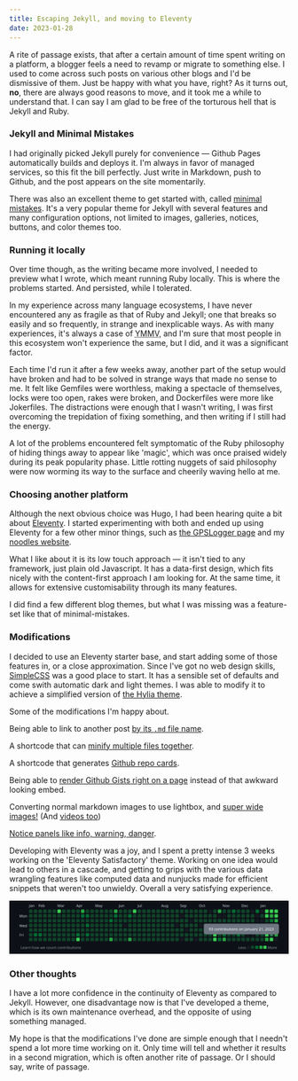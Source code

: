 ```yaml
---
title: Escaping Jekyll, and moving to Eleventy
date: 2023-01-28
---
```



A rite of passage exists, that after a certain amount of time spent writing on a platform, a blogger feels a need to revamp or migrate to something else.  I used to come across such posts on various other blogs and I'd be dismissive of them. Just be happy with what you have, right?  As it turns out, **no**, there are always good reasons to move, and it took me a while to understand that. I can say I am glad to be free of the torturous hell that is Jekyll and Ruby. 

### Jekyll and Minimal Mistakes

I had originally picked Jekyll purely for convenience — Github Pages automatically builds and deploys it.  I'm always in favor of managed services, so this fit the bill perfectly.  Just write in Markdown, push to Github, and the post appears on the site momentarily.  

There was also an excellent theme to get started with, called [minimal mistakes](https://mmistakes.github.io/minimal-mistakes/). It's a very popular theme for Jekyll with several features and many configuration options, not limited to  images, galleries, notices, buttons, and color themes too. 

### Running it locally

Over time though, as the writing became more involved, I needed to preview what I wrote, which meant running Ruby locally.  This is where the problems started.  And persisted, while I tolerated.    

In my experience across many language ecosystems, I have never encountered any as fragile as that of Ruby and Jekyll; one that breaks so easily and so frequently, in strange and inexplicable ways.  As with many experiences, it's always a case of <abbr title="Your Mileage May Vary">YMMV</abbr>, and I'm sure that most people in this ecosystem won't experience the same, but I did, and it was a significant factor.  

Each time I'd run it after a few weeks away, another part of the setup would have broken and had to be solved in strange ways that made no sense to me. It felt like Gemfiles were worthless, making a spectacle of themselves, locks were too open, rakes were broken, and Dockerfiles were more like Jokerfiles.  The distractions were enough that I wasn't writing, I was first overcoming the trepidation of fixing something, and then writing if I still had the energy.  

A lot of the problems encountered felt symptomatic of the Ruby philosophy of hiding things away to appear like 'magic', which was once praised widely during its peak popularity phase. Little rotting nuggets of said philosophy were now worming its way to the surface and cheerily waving hello at me.  

### Choosing another platform

Although the next obvious choice was Hugo, I had been hearing quite a bit about [Eleventy](https://www.11ty.dev/).  I started experimenting with both and ended up using Eleventy for a few other minor things, such as [the GPSLogger page](https://gpslogger.app/) and my [noodles website](https://noodles.mendhak.com/). 

What I like about it is its low touch approach — it isn't tied to any framework, just plain old Javascript. It has a data-first design, which fits nicely with the content-first approach I am looking for.  At the same time, it allows for extensive customisability through its many features. 

I did find a few different blog themes, but what I was missing was a feature-set like that of minimal-mistakes. 

### Modifications

I decided to use an Eleventy starter base, and start adding some of those features in, or a close approximation.  Since I've got no web design skills, [SimpleCSS](https://simplecss.org/) was a good place to start. It has a sensible set of defaults and come swith automatic dark and light themes. I was able to modify it to achieve a simplified version of [the Hylia theme](https://hylia.website).  

Some of the modifications I'm happy about. 

Being able to link to another post [by its `.md` file name](https://code.mendhak.com/eleventy-satisfactory/posting-links/).  

A shortcode that can [minify multiple files together](https://github.com/mendhak/eleventy-satisfactory/blob/main/_includes/layouts/base.njk#L24-L31).  

A shortcode that generates [Github repo cards](https://code.mendhak.com/eleventy-satisfactory/github-repo-card/). 

Being able to [render Github Gists right on a page](https://code.mendhak.com/eleventy-satisfactory/post-with-github-gists/) instead of that awkward looking embed.    

Converting normal markdown images to use lightbox, and [super wide images!](https://code.mendhak.com/eleventy-satisfactory/post-with-an-image/#unconstrained-full-width-image) (And [videos too](https://code.mendhak.com/eleventy-satisfactory/post-with-iframes-videos-third-party/))


[Notice panels like info, warning, danger](https://code.mendhak.com/eleventy-satisfactory/post-notice/). 

Developing with Eleventy was a joy, and I spent a pretty intense 3 weeks working on the 'Eleventy Satisfactory' theme.  Working on one idea would lead to others in a cascade, and getting to grips with the various data wrangling features like computed data and nunjucks made for efficient snippets that weren't too unwieldy.  Overall a very satisfying experience.  

![Github activity lit up](/assets/images/escaping-jekyll-to-eleventy/001.png)


### Other thoughts

I have a lot more confidence in the continuity of Eleventy as compared to Jekyll.  However, one disadvantage now is that I've developed a theme, which is its own maintenance overhead, and the opposite of using something managed.  

My hope is that the modifications I've done are simple enough that I needn't spend a lot more time working on it.  Only time will tell and whether it results in a second migration, which is often another rite of passage. Or I should say, write of passage.   

